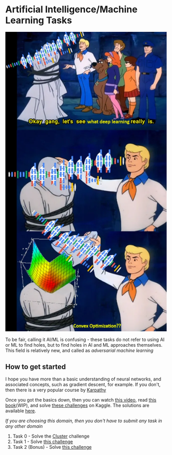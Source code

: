 # Artificial Intelligence/Machine Learning  Tasks

![Deep learning is just convex optimization](../img/mlmeme.png)

To be fair, calling it AI/ML is confusing - these tasks do not refer to using AI or ML to find holes, but to find holes in AI and ML approaches themselves. This field is relatively new, and called as _adversarial machine learning_

## How to get started
I hope you have more than a basic understanding of neural networks, and associated concepts, such as gradient descent, for example.
If you don't, then there is a very popular course by [Karpathy](https://www.youtube.com/playlist?list=PLAqhIrjkxbuWI23v9cThsA9GvCAUhRvKZ)

Once you got the basics down, then you can watch [this video](https://www.youtube.com/watch?v=UyL3yN2R7hs), read [this book](https://adversarial-ml-tutorial.org/)(WIP), and solve [these challenges](https://www.kaggle.com/competitions/ai-village-capture-the-flag-defcon31/data) on Kaggle. The solutions are available [here](https://www.youtube.com/watch?v=PNqtaMyw8c4).

_If you are choosing this domain, then you don't have to submit any task in any other domain_
1. Task 0 - Solve the [Cluster](https://www.kaggle.com/code/moohax/ctf-starter-aiv) challenge
2. Task 1 - Solve [this challenge](https://github.com/JosephTLucas/HackThisAI/tree/main/challenge/easy_credit_check)
3. Task 2 (Bonus) - Solve [this challenge](https://github.com/JosephTLucas/HackThisAI/tree/main/challenge/medium_flying_pig)
